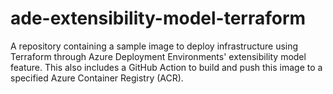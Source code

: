 # ade-extensibility-model-terraform
A repository containing a sample image to deploy infrastructure using Terraform through Azure Deployment Environments' extensibility model feature. This also includes a GitHub Action to build and push this image to a specified Azure Container Registry (ACR).
